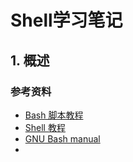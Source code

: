 # Shell学习笔记

## 1. 概述

### 参考资料

- [Bash 脚本教程](https://wangdoc.com/bash/)
- [Shell 教程](https://www.runoob.com/linux/linux-shell.html)
- [GNU Bash manual](https://www.gnu.org/software/bash/manual/)
- 